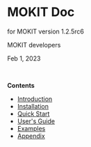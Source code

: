 # MOKIT Doc

for MOKIT version 1.2.5rc6 

MOKIT developers

Feb 1, 2023

<br>

**Contents**

- [Introduction](./chap1_intro.md)
- [Installation](./chap2_install.md)
- [Quick Start](./chap3_quick.md)
- [User's Guide](./chap4_guide.md)
- [Examples](./chap5_example.md)
- [Appendix](./chap_appdx.md)
